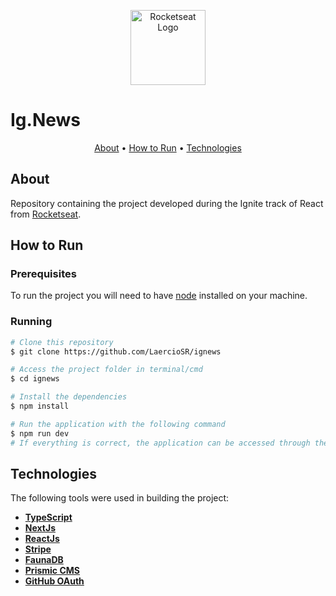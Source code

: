 <p align="center">
  <a href="https://www.rocketseat.com.br/">
    <img src="https://raw.githubusercontent.com/LaercioSR/ignews/main/public/rocketseat-logo.png" height="120" width="auto" alt="Rocketseat Logo" />
  </a>
</p>
<p align="center">
  <h1>Ig.News</h1>
</p>

<p align="center">
 <a href="#about">About</a> •
 <a href="#how-to-run">How to Run</a> •
 <a href="#technologies">Technologies</a>
</p>

## About

Repository containing the project developed during the Ignite track of React from [Rocketseat](https://www.rocketseat.com.br/).

## How to Run

### Prerequisites

To run the project you will need to have [node](https://nodejs.dev/) installed on your machine.

### Running

```bash
# Clone this repository
$ git clone https://github.com/LaercioSR/ignews

# Access the project folder in terminal/cmd
$ cd ignews

# Install the dependencies
$ npm install

# Run the application with the following command
$ npm run dev
# If everything is correct, the application can be accessed through the URL http://localhost:3000
```

## Technologies

The following tools were used in building the project:

- **[TypeScript](https://www.typescriptlang.org/)**
- **[NextJs](https://nextjs.org/)**
- **[ReactJs](https://pt-br.reactjs.org/)**
- **[Stripe](https://stripe.com/br)**
- **[FaunaDB](https://fauna.com/)**
- **[Prismic CMS](https://prismic.io/)**
- **[GitHub OAuth](https://docs.github.com/pt/developers/apps/building-oauth-apps/authorizing-oauth-apps)**
